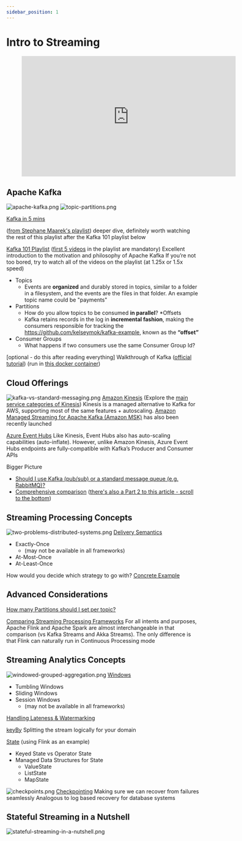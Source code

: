```yaml
---
sidebar_position: 1
---
```



# Intro to Streaming

<div style={{textAlign: 'center'}}>

<figure class="video-container">
    <iframe width="560" height="315" src="https://www.youtube.com/embed/5HD6rGNX2nA" title="YouTube video player" frameborder="0" allow="accelerometer; autoplay; clipboard-write; encrypted-media; gyroscope; picture-in-picture" allowfullscreen></iframe>
</figure>

</div>



## Apache Kafka
![apache-kafka.png](./assets/apache-kafka.png)
![topic-partitions.png](./assets/topic-partitions.png)

[Kafka in 5 mins](https://youtu.be/PzPXRmVHMxI)

([from Stephane Maarek's playlist](https://www.youtube.com/watch?v=XFqm_ILuhs0&list=PLt1SIbA8guusxiHz9bveV-UHs_biWFegU&ab_channel=StephaneMaarek)) deeper dive, definitely worth watching the rest of
this playlist after the Kafka 101 playlist below


[Kafka 101 Playlist](https://www.youtube.com/watch?v=qu96DFXtbG4&list=PLa7VYi0yPIH0KbnJQcMv5N9iW8HkZHztH) ([first 5 videos](https://www.youtube.com/watch?v=qu96DFXtbG4&list=PLa7VYi0yPIH0KbnJQcMv5N9iW8HkZHztH) in the playlist are mandatory)
Excellent introduction to the motivation and philosophy of Apache Kafka
If you’re not too bored, try to watch all of the videos on the playlist (at 1.25x or 1.5x speed)

* Topics 
  * Events are **organized** and durably stored in topics, similar to a folder in a filesystem,
  and the events are the files in that folder. An example topic name could be "payments"
* Partitions
  * How do you allow topics to be consumed **in parallel**?
*Offsets
  * Kafka retains records in the log in **incremental fashion**,
  making the consumers responsible for tracking the https://github.com/kelseymok/kafka-example, known as the **“offset”**
* Consumer Groups
  * What happens if two consumers use the same Consumer Group Id?


[optional - do this after reading everything] Walkthrough of Kafka ([official tutorial](http://kafka.apache.org/quickstart)) (run in [this docker container](https://github.com/kelseymok/kafka-example))

## Cloud Offerings
![kafka-vs-standard-messaging.png](./assets/kafka-vs-standard-messaging.png)
[Amazon Kinesis](https://www.youtube.com/watch?v=07iZOEl0knc&ab_channel=StephaneMaarek) (Explore the [main service categories of Kinesis](https://aws.amazon.com/kinesis/))
Kinesis is a managed alternative to Kafka for AWS, supporting most of the same features + autoscaling.
[Amazon Managed Streaming for Apache Kafka (Amazon MSK)](https://aws.amazon.com/msk/) has also been recently launched

[Azure Event Hubs](https://docs.microsoft.com/en-us/azure/event-hubs/event-hubs-for-kafka-ecosystem-overview)
Like Kinesis, Event Hubs also has auto-scaling capabilities (auto-inflate).
However, unlike Amazon Kinesis, Azure Event Hubs endpoints are fully-compatible with Kafka’s Producer and Consumer APIs

Bigger Picture
* [Should I use Kafka (pub/sub) or a standard message queue (e.g. RabbitMQ)?](https://www.youtube.com/watch?v=lwMjjTT1Q-Q&ab_channel=MarkRichards)
* [Comprehensive comparison](https://betterprogramming.pub/rabbitmq-vs-kafka-1ef22a041793) ([there's also a Part 2 to this article - scroll to the bottom](https://betterprogramming.pub/rabbitmq-vs-kafka-1ef22a041793))

## Streaming Processing Concepts
![two-problems-distributed-systems.png](./assets/two-problems-distributed-systems.png)
[Delivery Semantics](https://www.confluent.io/blog/exactly-once-semantics-are-possible-heres-how-apache-kafka-does-it/)
* Exactly-Once
  * (may not be available in all frameworks)
* At-Most-Once
* At-Least-Once

How would you decide which strategy to go with?
[Concrete Example](https://keen.io/blog/demystifying-apache-kafka-message-delivery-semantics-at-most-once-at-least-once-exactly-once/)

## Advanced Considerations
[How many Partitions should I set per topic?](https://www.confluent.io/blog/how-choose-number-topics-partitions-kafka-cluster/)


[Comparing Streaming Processing Frameworks](https://www.youtube.com/watch?v=PiEQR9AXgl4&ab_channel=Databricks)
For all intents and purposes, Apache Flink and Apache Spark are almost interchangeable in that comparison (vs Kafka Streams and Akka Streams). The only difference is that Flink can naturally run in Continuous Processing mode 


## Streaming Analytics Concepts
![windowed-grouped-aggregation.png](./assets/windowed-grouped-aggregation.png)
[Windows](https://ci.apache.org/projects/flink/flink-docs-stable/dev/stream/operators/windows.html)
* Tumbling Windows
* Sliding Windows
* Session Windows
  * (may not be available in all frameworks)

[Handling Lateness & Watermarking](https://spark.apache.org/docs/latest/structured-streaming-programming-guide.html#handling-late-data-and-watermarking)

[keyBy](https://ci.apache.org/projects/flink/flink-docs-stable/dev/stream/operators/#keyby)
Splitting the stream logically for your domain

[State](https://ci.apache.org/projects/flink/flink-docs-stable/dev/stream/state/state.html#using-keyed-state) (using Flink as an example)
* Keyed State vs Operator State
* Managed Data Structures for State
  * ValueState
  * ListState
  * MapState

![checkpoints.png](./assets/checkpoints.png)
[Checkpointing](https://ci.apache.org/projects/flink/flink-docs-release-1.13/docs/dev/datastream/fault-tolerance/checkpointing/)
Making sure we can recover from failures seamlessly
Analogous to log based recovery for database systems

## Stateful Streaming in a Nutshell
![stateful-streaming-in-a-nutshell.png](./assets/stateful-streaming-in-a-nutshell.png)
